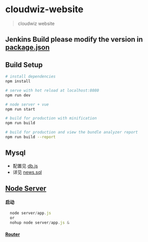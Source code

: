 # cloudwiz-website

> cloudwiz website

## **Jenkins Build please modify the version in [package.json](package.json)**

## Build Setup

``` bash
# install dependencies
npm install

# serve with hot reload at localhost:8080
npm run dev

# node server + vue
npm run start

# build for production with minification
npm run build

# build for production and view the bundle analyzer report
npm run build --report
```

## Mysql
  * 配置见 [db.js](server/db/db.js)
  * 详见 [news.sql](server/db/newsSql.js)


## [Node Server](server/app.js)

#### 启动 
```javascript
  node server/app.js
  or
  nohup node server/app.js &
```

#### [Router](server/routers/router.js)
